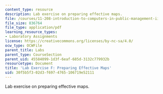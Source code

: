 ```yaml
---
content_type: resource
description: Lab exercise on preparing effective maps.
file: /courses/11-208-introduction-to-computers-in-public-management-ii-january-iap-2002/30f5b5f302d3f6974765106719e52111_notes06.pdf
file_size: 836764
file_type: application/pdf
learning_resource_types:
- Laboratory Assignments
license: https://creativecommons.org/licenses/by-nc-sa/4.0/
ocw_type: OCWFile
parent_title: Labs
parent_type: CourseSection
parent_uid: 45584099-1d3f-6eaf-685d-3132c779932b
resourcetype: Document
title: 'Lab Exercise F: Preparing Effective Maps'
uid: 30f5b5f3-02d3-f697-4765-106719e52111
---
```

Lab exercise on preparing effective maps.